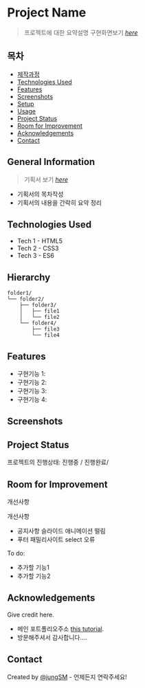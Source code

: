 # Project Name
> 프로젝트에 대한 요약설명
> 구현화면보기 [_here_](https://jungsm.github.io/project1/)


## 목차
* [제작과정](#general-information)
* [Technologies Used](#technologies-used)
* [Features](#features)
* [Screenshots](#screenshots)
* [Setup](#setup)
* [Usage](#usage)
* [Project Status](#project-status)
* [Room for Improvement](#room-for-improvement)
* [Acknowledgements](#acknowledgements)
* [Contact](#contact)
<!-- * [License](#license) -->


## General Information
> 기획서 보기 [_here_](https://github.com/jungsm/project1/blob/main/file/proposal.pdf)
- 기획서의 목차작성
- 기획서의 내용을 간락히 요약 정리

## Technologies Used
<!-- 사용한 기술환경 (언어와 버전을 작성) -->
- Tech 1 - HTML5
- Tech 2 - CSS3
- Tech 3 - ES6


## Hierarchy
<!-- 가능할 경우 html 구조를 트리구조로 표현 -->
```text
folder1/
└── folder2/
    ├── folder3/
    │   ├── file1
    │   └── file2
    └── folder4/
        ├── file3
        └── file4
```

## Features
- 구현기능 1:
- 구현기능 2:
- 구현기능 3:
- 구현기능 4:


## Screenshots
<!--[구현화면스크린샷](./img/screenshot.png)
<!-- If you have screenshots you'd like to share, include them here. -->


## Project Status
프로젝트의 진행상태: 진행중 / 진행완료/ 


## Room for Improvement
개선사항

개선사항
- 공지사항 슬라이드 애니메이션 떨림
- 푸터 패밀리사이트 select 오류

To do:
- 추가할 기능1
- 추가할 기능2


## Acknowledgements
Give credit here.
- 메인 포트폴리오주소 [this tutorial](https://jungsm.github.io/project1/).
- 방문해주셔서 감사합니다....


## Contact
Created by [@jungSM](wjdtjsans0714@naver.com) - 언제든지 연락주세요!


<!-- Optional -->
<!-- ## License -->
<!-- This project is open source and available under the [... License](). -->

<!-- You don't have to include all sections - just the one's relevant to your project -->